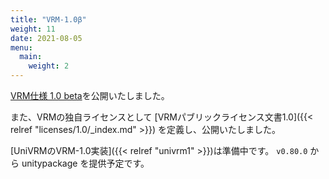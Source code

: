 ```yaml
---
title: "VRM-1.0β"
weight: 11
date: 2021-08-05
menu:
  main:
    weight: 2
---
```


[VRM仕様 1.0 beta](https://github.com/vrm-c/vrm-specification/tree/master/specification)を公開いたしました。

また、VRMの独自ライセンスとして [VRMパブリックライセンス文書1.0]({{< relref "licenses/1.0/_index.md" >}}) を定義し、公開いたしました。

[UniVRMのVRM-1.0実装]({{< relref "univrm1" >}})は準備中です。 `v0.80.0` から unitypackage を提供予定です。
